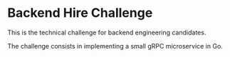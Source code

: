# Backend Hire Challenge

This is the technical challenge for backend engineering candidates.

The challenge consists in implementing a small gRPC microservice in Go.

